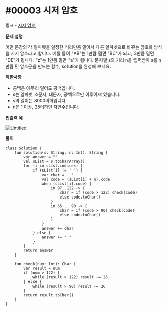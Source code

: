 # #00003 시저 암호

링크 - [시저 암호](https://school.programmers.co.kr/learn/courses/30/lessons/12926)

**문제 설명**

어떤 문장의 각 알파벳을 일정한 거리만큼 밀어서 다른 알파벳으로 바꾸는 암호화 방식을 시저 암호라고 합니다. 예를 들어 "AB"는 1만큼 밀면 "BC"가 되고, 3만큼 밀면 "DE"가 됩니다. "z"는 1만큼 밀면 "a"가 됩니다. 문자열 s와 거리 n을 입력받아 s를 n만큼 민 암호문을 만드는 함수, solution을 완성해 보세요.

****제한사항****

- 공백은 아무리 밀어도 공백입니다.
- s는 알파벳 소문자, 대문자, 공백으로만 이루어져 있습니다.
- s의 길이는 8000이하입니다.
- n은 1 이상, 25이하인 자연수입니다.

****입출력 예****

![Untitled](https://user-images.githubusercontent.com/105714784/212522456-c05365b6-16a9-44cb-b65c-1d82984100d5.png)


**풀이**

```
class Solution {
    fun solution(s: String, n: Int): String {
        var answer = ""
        val sList = s.toCharArray()
        for (i in sList.indices) {
            if (sList[i] != ' ') {
                var char = ' '
                val code = (sList[i] + n).code
                when (sList[i].code) {
                    in 97..122 -> {
                        char = if (code > 122) check(code)
                        else code.toChar()
                    }
                    in 65 .. 90 -> {
                        char = if (code > 90) check(code)
                        else code.toChar()
                    }
                }
                answer += char
            } else {
                answer += " "
            }
        }
        return answer
    }

    fun check(num: Int): Char {
        var result = num
        if (num > 122) {
            while (result > 122) result -= 26
        } else {
            while (result > 90) result -= 26
        }
        return result.toChar()
    }
}
```
